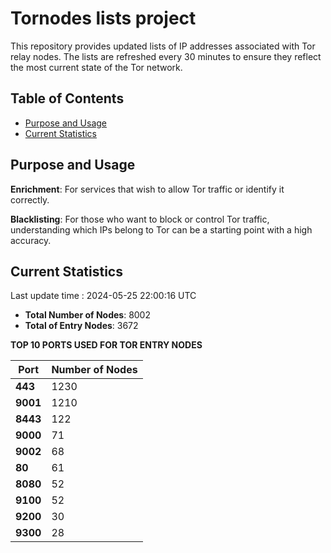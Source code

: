 # Tornodes lists project

This repository provides updated lists of IP addresses associated with Tor relay nodes. The lists are refreshed every 30 minutes to ensure they reflect the most current state of the Tor network.

## Table of Contents

- [Purpose and Usage](#purpose-and-usage)
- [Current Statistics](#current-statistics)


## Purpose and Usage

**Enrichment**: For services that wish to allow Tor traffic or identify it correctly.

**Blacklisting**: For those who want to block or control Tor traffic, understanding which IPs belong to Tor can be a starting point with a high accuracy.

## Current Statistics

Last update time : 2024-05-25 22:00:16 UTC

- **Total Number of Nodes**: 8002
- **Total of Entry Nodes**: 3672

**TOP 10 PORTS USED FOR TOR ENTRY NODES**

| **Port** | **Number of Nodes** |
|------|-----------------|
| **443**   | 1230  |
| **9001**   | 1210  |
| **8443**   | 122  |
| **9000**   | 71  |
| **9002**   | 68  |
| **80**   | 61  |
| **8080**   | 52  |
| **9100**   | 52  |
| **9200**   | 30  |
| **9300**   | 28  |

